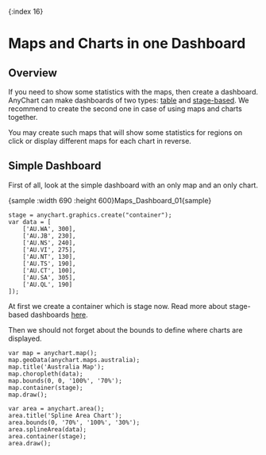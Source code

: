 {:index 16}
# Maps and Charts in one Dashboard

## Overview

If you need to show some statistics with the maps, then create a dashboard. AnyChart can make dashboards of two types: [table](../../Dashboards/Table_Layout) and [stage-based](../../Dashboards/Stage-Based_Layout). We recommend to create the second one in case of using maps and charts together.

You may create such maps that will show some statistics for regions on click or display different maps for each chart in reverse.

## Simple Dashboard

First of all, look at the simple dashboard with an only map and an only chart.

{sample :width 690 :height 600}Maps\_Dashboard\_01{sample}

```
stage = anychart.graphics.create("container");
var data = [
	['AU.WA', 300],
	['AU.JB', 230],
	['AU.NS', 240],
	['AU.VI', 275],
	['AU.NT', 130],
	['AU.TS', 190],
	['AU.CT', 100],
	['AU.SA', 305],
	['AU.QL', 190]
]);
```

At first we create a container which is stage now. Read more about stage-based dashboards [here](../../Dashboards/Stage-Based_Layout).

Then we should not forget about the bounds to define where charts are displayed.

```
var map = anychart.map();
map.geoData(anychart.maps.australia);
map.title('Australia Map');
map.choropleth(data);
map.bounds(0, 0, '100%', '70%');
map.container(stage);
map.draw();

var area = anychart.area();
area.title('Spline Area Chart');
area.bounds(0, '70%', '100%', '30%');
area.splineArea(data);
area.container(stage);
area.draw();
```


